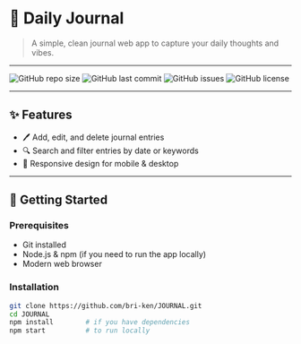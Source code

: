 # 📝 Daily Journal

> A simple, clean journal web app to capture your daily thoughts and vibes.

---

![GitHub repo size](https://img.shields.io/github/repo-size/bri-ken/JOURNAL?style=for-the-badge)
![GitHub last commit](https://img.shields.io/github/last-commit/bri-ken/JOURNAL?style=for-the-badge)
![GitHub issues](https://img.shields.io/github/issues/bri-ken/JOURNAL?style=for-the-badge)
![GitHub license](https://img.shields.io/github/license/bri-ken/JOURNAL?style=for-the-badge)

---

## ✨ Features

- 🖊️ Add, edit, and delete journal entries  
- 🔍 Search and filter entries by date or keywords  
- 📱 Responsive design for mobile & desktop  

---

## 🚀 Getting Started

### Prerequisites

- Git installed  
- Node.js & npm (if you need to run the app locally)  
- Modern web browser  

### Installation

```bash
git clone https://github.com/bri-ken/JOURNAL.git
cd JOURNAL
npm install        # if you have dependencies
npm start          # to run locally

